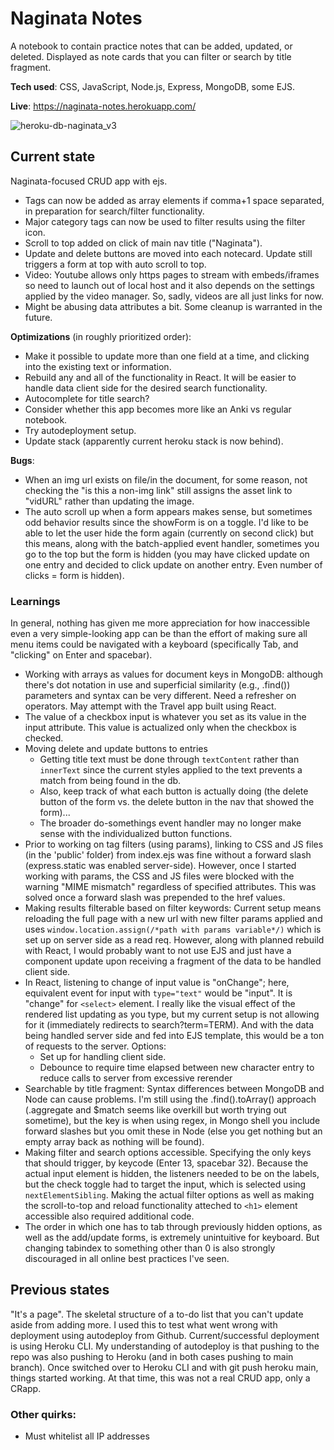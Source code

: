 # Naginata Notes
A notebook to contain practice notes that can be added, updated, or deleted. Displayed as note cards that you can filter or search by title fragment.

**Tech used**: CSS, JavaScript, Node.js, Express, MongoDB, some EJS.

**Live**: https://naginata-notes.herokuapp.com/

![heroku-db-naginata_v3](https://user-images.githubusercontent.com/102257735/179806708-cf5e67e0-1824-4ee8-86fd-58ac0e119723.png)

## Current state
Naginata-focused CRUD app with ejs.
- Tags can now be added as array elements if comma+1 space separated, in preparation for search/filter functionality.
- Major category tags can now be used to filter results using the filter icon.
- Scroll to top added on click of main nav title ("Naginata").
- Update and delete buttons are moved into each notecard. Update still triggers a form at top with auto scroll to top.
- Video: Youtube allows only https pages to stream with embeds/iframes so need to launch out of local host and it also depends on the settings applied by the video manager. So, sadly, videos are all just links for now. 
- Might be abusing data attributes a bit. Some cleanup is warranted in the future.

**Optimizations** (in roughly prioritized order): 
- Make it possible to update more than one field at a time, and clicking into the existing text or information.
- Rebuild any and all of the functionality in React. It will be easier to handle data client side for the desired search functionality.
- Autocomplete for title search?
- Consider whether this app becomes more like an Anki vs regular notebook.
- Try autodeployment setup.
- Update stack (apparently current heroku stack is now behind).

**Bugs**: 
- When an img url exists on file/in the document, for some reason, not checking the "is this a non-img link" still assigns the asset link to "vidURL" rather than updating the image.
- The auto scroll up when a form appears makes sense, but sometimes odd behavior results since the showForm is on a toggle. I'd like to be able to let the user hide the form again (currently on second click) but this means, along with the batch-applied event handler, sometimes you go to the top but the form is hidden (you may have clicked update on one entry and decided to click update on another entry. Even number of clicks = form is hidden).

### Learnings
In general, nothing has given me more appreciation for how inaccessible even a very simple-looking app can be than the effort of making sure all menu items could be navigated with a keyboard (specifically Tab, and "clicking" on Enter and spacebar). 

- Working with arrays as values for document keys in MongoDB: although there's dot notation in use and superficial similarity (e.g., .find()) parameters and syntax can be very different. Need a refresher on operators. May attempt with the Travel app built using React.
- The value of a checkbox input is whatever you set as its value in the input attribute. This value is actualized only when the checkbox is checked.
- Moving delete and update buttons to entries
  - Getting title text must be done through `textContent` rather than `innerText` since the current styles applied to the text prevents a match from being found in the db. 
  - Also, keep track of what each button is actually doing (the delete button of the form vs. the delete button in the nav that showed the form)...
  - The broader do-somethings event handler may no longer make sense with the individualized button functions.
- Prior to working on tag filters (using params), linking to CSS and JS files (in the 'public' folder) from index.ejs was fine without a forward slash (express.static was enabled server-side). However, once I started working with params, the CSS and JS files were blocked with the warning "MIME mismatch" regardless of specified attributes. This was solved once a forward slash was prepended to the href values.
- Making results filterable based on filter keywords: Current setup means reloading the full page with a new url with new filter params applied and uses `window.location.assign(/*path with params variable*/)` which is set up on server side as a read req. However, along with planned rebuild with React, I would probably want to not use EJS and just have a component update upon receiving a fragment of the data to be handled client side.
- In React, listening to change of input value is "onChange"; here, equivalent event for input with `type="text"` would be "input". It is "change" for `<select>` element. I really like the visual effect of the rendered list updating as you type, but my current setup is not allowing for it (immediately redirects to search?term=TERM). And with the data being handled server side and fed into EJS template, this would be a ton of requests to the server. Options:
  - Set up for handling client side.
  - Debounce to require time elapsed between new character entry to reduce calls to server from excessive rerender
- Searchable by title fragment: Syntax differences between MongoDB and Node can cause problems. I'm still using the .find().toArray() approach (.aggregate and $match seems like overkill but worth trying out sometime), but the key is when using regex, in Mongo shell you include forward slashes but you omit these in Node (else you get nothing but an empty array back as nothing will be found).
- Making filter and search options accessible. Specifying the only keys that should trigger, by keycode (Enter 13, spacebar 32). Because the actual input element is hidden, the listeners needed to be on the labels, but the check toggle had to target the input, which is selected using `nextElementSibling`. Making the actual filter options as well as making the scroll-to-top and reload functionality atteched to `<h1>` element accessible also required additional code. 
- The order in which one has to tab through previously hidden options, as well as the add/update forms, is extremely unintuitive for keyboard. But changing tabindex to something other than 0 is also strongly discouraged in all online best practices I've seen.

## Previous states
"It's a page". The skeletal structure of a to-do list that you can't update aside from adding more. I used this to test what went wrong with deployment using autodeploy from Github. Current/successful deployment is using Heroku CLI. My understanding of autodeploy is that pushing to the repo was also pushing to Heroku (and in both cases pushing to main branch).
Once switched over to Heroku CLI and with git push heroku main, things started working. At that time, this was not a real CRUD app, only a CRapp.

### Other quirks:
- Must whitelist all IP addresses
